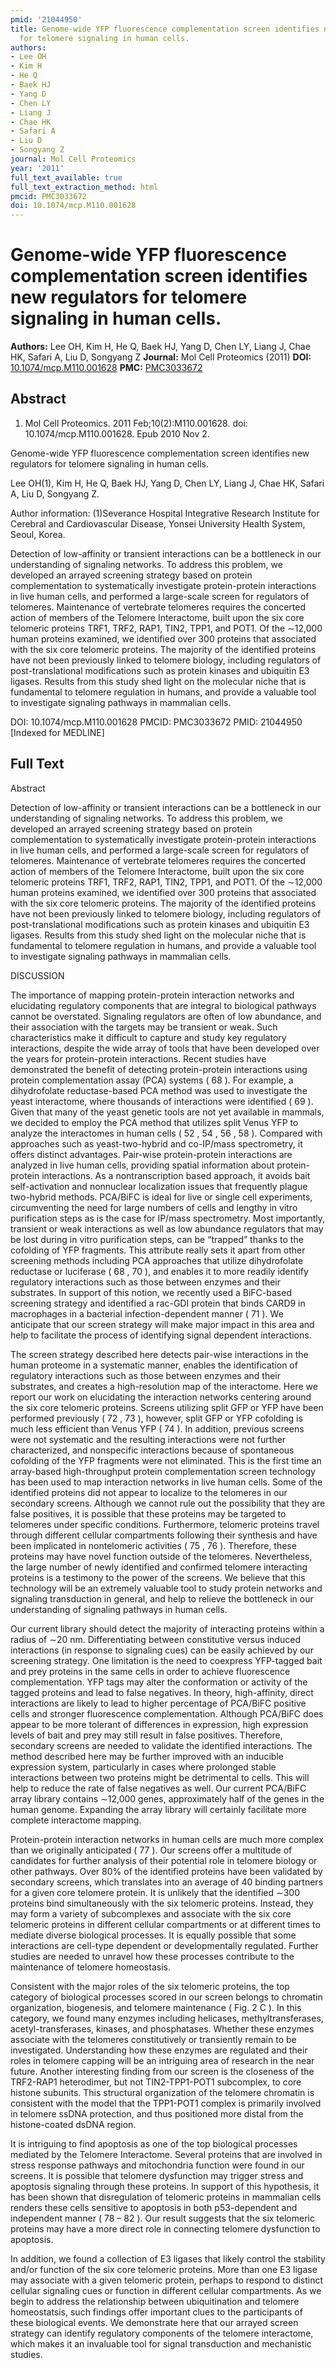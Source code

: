 ```yaml
---
pmid: '21044950'
title: Genome-wide YFP fluorescence complementation screen identifies new regulators
  for telomere signaling in human cells.
authors:
- Lee OH
- Kim H
- He Q
- Baek HJ
- Yang D
- Chen LY
- Liang J
- Chae HK
- Safari A
- Liu D
- Songyang Z
journal: Mol Cell Proteomics
year: '2011'
full_text_available: true
full_text_extraction_method: html
pmcid: PMC3033672
doi: 10.1074/mcp.M110.001628
---
```


# Genome-wide YFP fluorescence complementation screen identifies new regulators for telomere signaling in human cells.
**Authors:** Lee OH, Kim H, He Q, Baek HJ, Yang D, Chen LY, Liang J, Chae HK, Safari A, Liu D, Songyang Z
**Journal:** Mol Cell Proteomics (2011)
**DOI:** [10.1074/mcp.M110.001628](https://doi.org/10.1074/mcp.M110.001628)
**PMC:** [PMC3033672](https://www.ncbi.nlm.nih.gov/pmc/articles/PMC3033672/)

## Abstract

1. Mol Cell Proteomics. 2011 Feb;10(2):M110.001628. doi: 10.1074/mcp.M110.001628.
 Epub 2010 Nov 2.

Genome-wide YFP fluorescence complementation screen identifies new regulators 
for telomere signaling in human cells.

Lee OH(1), Kim H, He Q, Baek HJ, Yang D, Chen LY, Liang J, Chae HK, Safari A, 
Liu D, Songyang Z.

Author information:
(1)Severance Hospital Integrative Research Institute for Cerebral and 
Cardiovascular Disease, Yonsei University Health System, Seoul, Korea.

Detection of low-affinity or transient interactions can be a bottleneck in our 
understanding of signaling networks. To address this problem, we developed an 
arrayed screening strategy based on protein complementation to systematically 
investigate protein-protein interactions in live human cells, and performed a 
large-scale screen for regulators of telomeres. Maintenance of vertebrate 
telomeres requires the concerted action of members of the Telomere Interactome, 
built upon the six core telomeric proteins TRF1, TRF2, RAP1, TIN2, TPP1, and 
POT1. Of the ∼12,000 human proteins examined, we identified over 300 proteins 
that associated with the six core telomeric proteins. The majority of the 
identified proteins have not been previously linked to telomere biology, 
including regulators of post-translational modifications such as protein kinases 
and ubiquitin E3 ligases. Results from this study shed light on the molecular 
niche that is fundamental to telomere regulation in humans, and provide a 
valuable tool to investigate signaling pathways in mammalian cells.

DOI: 10.1074/mcp.M110.001628
PMCID: PMC3033672
PMID: 21044950 [Indexed for MEDLINE]

## Full Text

Abstract

Detection of low-affinity or transient interactions can be a bottleneck in our understanding of signaling networks. To address this problem, we developed an arrayed screening strategy based on protein complementation to systematically investigate protein-protein interactions in live human cells, and performed a large-scale screen for regulators of telomeres. Maintenance of vertebrate telomeres requires the concerted action of members of the Telomere Interactome, built upon the six core telomeric proteins TRF1, TRF2, RAP1, TIN2, TPP1, and POT1. Of the ∼12,000 human proteins examined, we identified over 300 proteins that associated with the six core telomeric proteins. The majority of the identified proteins have not been previously linked to telomere biology, including regulators of post-translational modifications such as protein kinases and ubiquitin E3 ligases. Results from this study shed light on the molecular niche that is fundamental to telomere regulation in humans, and provide a valuable tool to investigate signaling pathways in mammalian cells.

DISCUSSION

The importance of mapping protein-protein interaction networks and elucidating regulatory components that are integral to biological pathways cannot be overstated. Signaling regulators are often of low abundance, and their association with the targets may be transient or weak. Such characteristics make it difficult to capture and study key regulatory interactions, despite the wide array of tools that have been developed over the years for protein-protein interactions. Recent studies have demonstrated the benefit of detecting protein-protein interactions using protein complementation assay (PCA) systems ( 68 ). For example, a dihydrofolate reductase-based PCA method was used to investigate the yeast interactome, where thousands of interactions were identified ( 69 ). Given that many of the yeast genetic tools are not yet available in mammals, we decided to employ the PCA method that utilizes split Venus YFP to analyze the interactomes in human cells ( 52 , 54 , 56 , 58 ). Compared with approaches such as yeast-two-hybrid and co-IP/mass spectrometry, it offers distinct advantages. Pair-wise protein-protein interactions are analyzed in live human cells, providing spatial information about protein-protein interactions. As a nontranscription based approach, it avoids bait self-activation and nonnuclear localization issues that frequently plague two-hybrid methods. PCA/BiFC is ideal for live or single cell experiments, circumventing the need for large numbers of cells and lengthy in vitro purification steps as is the case for IP/mass spectrometry. Most importantly, transient or weak interactions as well as low abundance regulators that may be lost during in vitro purification steps, can be “trapped” thanks to the cofolding of YFP fragments. This attribute really sets it apart from other screening methods including PCA approaches that utilize dihydrofolate reductase or luciferase ( 68 , 70 ), and enables it to more readily identify regulatory interactions such as those between enzymes and their substrates. In support of this notion, we recently used a BiFC-based screening strategy and identified a rac-GDI protein that binds CARD9 in macrophages in a bacterial infection-dependent manner ( 71 ). We anticipate that our screen strategy will make major impact in this area and help to facilitate the process of identifying signal dependent interactions.

The screen strategy described here detects pair-wise interactions in the human proteome in a systematic manner, enables the identification of regulatory interactions such as those between enzymes and their substrates, and creates a high-resolution map of the interactome. Here we report our work on elucidating the interaction networks centering around the six core telomeric proteins. Screens utilizing split GFP or YFP have been performed previously ( 72 , 73 ), however, split GFP or YFP cofolding is much less efficient than Venus YFP ( 74 ). In addition, previous screens were not systematic and the resulting interactions were not further characterized, and nonspecific interactions because of spontaneous cofolding of the YFP fragments were not eliminated. This is the first time an array-based high-throughput protein complementation screen technology has been used to map interaction networks in live human cells. Some of the identified proteins did not appear to localize to the telomeres in our secondary screens. Although we cannot rule out the possibility that they are false positives, it is possible that these proteins may be targeted to telomeres under specific conditions. Furthermore, telomeric proteins travel through different cellular compartments following their synthesis and have been implicated in nontelomeric activities ( 75 , 76 ). Therefore, these proteins may have novel function outside of the telomeres. Nevertheless, the large number of newly identified and confirmed telomere interacting proteins is a testimony to the power of the screens. We believe that this technology will be an extremely valuable tool to study protein networks and signaling transduction in general, and help to relieve the bottleneck in our understanding of signaling pathways in human cells.

Our current library should detect the majority of interacting proteins within a radius of ∼20 nm. Differentiating between constitutive versus induced interactions (in response to signaling cues) can be easily achieved by our screening strategy. One limitation is the need to coexpress YFP-tagged bait and prey proteins in the same cells in order to achieve fluorescence complementation. YFP tags may alter the conformation or activity of the tagged proteins and lead to false negatives. In theory, high-affinity, direct interactions are likely to lead to higher percentage of PCA/BiFC positive cells and stronger fluorescence complementation. Although PCA/BiFC does appear to be more tolerant of differences in expression, high expression levels of bait and prey may still result in false positives. Therefore, secondary screens are needed to validate the identified interactions. The method described here may be further improved with an inducible expression system, particularly in cases where prolonged stable interactions between two proteins might be detrimental to cells. This will help to reduce the rate of false negatives as well. Our current PCA/BiFC array library contains ∼12,000 genes, approximately half of the genes in the human genome. Expanding the array library will certainly facilitate more complete interactome mapping.

Protein-protein interaction networks in human cells are much more complex than we originally anticipated ( 77 ). Our screens offer a multitude of candidates for further analysis of their potential role in telomere biology or other pathways. Over 80% of the identified proteins have been validated by secondary screens, which translates into an average of 40 binding partners for a given core telomere protein. It is unlikely that the identified ∼300 proteins bind simultaneously with the six telomeric proteins. Instead, they may form a variety of subcomplexes and associate with the six core telomeric proteins in different cellular compartments or at different times to mediate diverse biological processes. It is equally possible that some interactions are cell-type dependent or developmentally regulated. Further studies are needed to unravel how these processes contribute to the maintenance of telomere homeostasis.

Consistent with the major roles of the six telomeric proteins, the top category of biological processes scored in our screen belongs to chromatin organization, biogenesis, and telomere maintenance ( Fig. 2 C ). In this category, we found many enzymes including helicases, methyltransferases, acetyl-transferases, kinases, and phosphatases. Whether these enzymes associate with the telomeres constitutively or transiently remain to be investigated. Understanding how these enzymes are regulated and their roles in telomere capping will be an intriguing area of research in the near future. Another interesting finding from our screen is the closeness of the TRF2-RAP1 heterodimer, but not TIN2-TPP1-POT1 subcomplex, to core histone subunits. This structural organization of the telomere chromatin is consistent with the model that the TPP1-POT1 complex is primarily involved in telomere ssDNA protection, and thus positioned more distal from the histone-coated dsDNA region.

It is intriguing to find apoptosis as one of the top biological processes mediated by the Telomere Interactome. Several proteins that are involved in stress response pathways and mitochondria function were found in our screens. It is possible that telomere dysfunction may trigger stress and apoptosis signaling through these proteins. In support of this hypothesis, it has been shown that disregulation of telomeric proteins in mammalian cells renders these cells sensitive to apoptosis in both p53-dependent and independent manner ( 78 – 82 ). Our result suggests that the six telomeric proteins may have a more direct role in connecting telomere dysfunction to apoptosis.

In addition, we found a collection of E3 ligases that likely control the stability and/or function of the six core telomeric proteins. More than one E3 ligase may associate with a given telomeric protein, perhaps to respond to distinct cellular signaling cues or function in different cellular compartments. As we begin to address the relationship between ubiquitination and telomere homeostatsis, such findings offer important clues to the participants of these biological events. We demonstrate here that our arrayed screen strategy can identify regulatory components of the telomere interactome, which makes it an invaluable tool for signal transduction and mechanistic studies.
